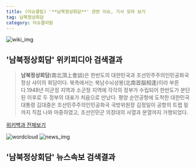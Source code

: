 ```yaml
---
title: (이슈클립) '**남북정상회담**' 관련 이슈, 기사 모아 보기
tag: 남북정상회담
category: 이슈클리핑
---
```

![wiki_img](https://user-images.githubusercontent.com/42597476/44503234-41136a80-a6d0-11e8-9071-6fc6418eafe4.png)
## **'**남북정상회담**'** 위키피디아 검색결과
>**남북정상회담**(南北頂上會談)은 한반도의 대한민국과 조선민주주의인민공화국 정상 사이의 회담이다. 북측에서는 북남수뇌상봉(北南首腦相逢)이라 부른다.1948년 미군정 지역과 소군정 지역에 각각의 정부가 수립되어 한반도가 분단된 이후로 두 정부의 대표가 처음으로 만났다. 평양 순안공항에 도착한 대한민국 대통령 김대중은 조선민주주의인민공화국 국방위원장 김정일이 공항의 트랩 밑까지 직접 나와 마중하였고, 조선인민군 의장대의 사열과 분열까지 거행되었다.

<a href="https://ko.wikipedia.org/wiki/남북정상회담" target="_blank">위키백과 전체보기</a>

![wordcloud](https://s3.ap-northeast-2.amazonaws.com/lyrics101-wordcloud/2018-09-14-1536899151.png)
![news_img](https://user-images.githubusercontent.com/42597476/44507050-1206f400-a6e4-11e8-8d98-7ffbfebb353f.png)
## **'**남북정상회담**'** 뉴스속보 검색결과


